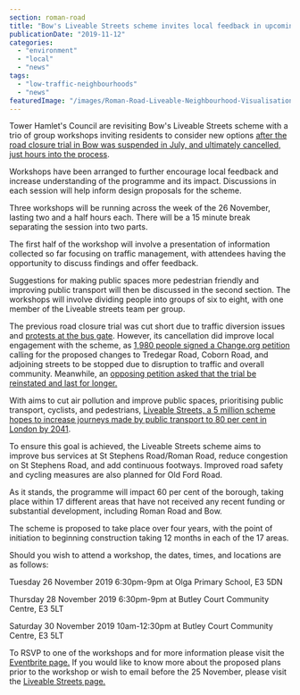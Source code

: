 ```yaml
---
section: roman-road
title: "Bow's Liveable Streets scheme invites local feedback in upcoming workshops"
publicationDate: "2019-11-12"
categories: 
  - "environment"
  - "local"
  - "news"
tags: 
  - "low-traffic-neighbourhoods"
  - "news"
featuredImage: "/images/Roman-Road-Liveable-Neighbourhood-Visualisation.jpg"
---
```


Tower Hamlet's Council are revisiting Bow's Liveable Streets scheme with a trio of group workshops inviting residents to consider new options [after the road closure trial in Bow was suspended in July, and ultimately cancelled, just hours into the process](https://romanroadlondon.com/liveable-streets-traffic-trial-cancelled/).

Workshops have been arranged to further encourage local feedback and increase understanding of the programme and its impact. Discussions in each session will help inform design proposals for the scheme.

Three workshops will be running across the week of the 26 November, lasting two and a half hours each. There will be a 15 minute break separating the session into two parts.

The first half of the workshop will involve a presentation of information collected so far focusing on traffic management, with attendees having the opportunity to discuss findings and offer feedback.

Suggestions for making public spaces more pedestrian friendly and improving public transport will then be discussed in the second section. The workshops will involve dividing people into groups of six to eight, with one member of the Liveable streets team per group.

The previous road closure trial was cut short due to traffic diversion issues and [protests at the bus gate](https://www.eastlondonadvertiser.co.uk/news/politics/bow-liveable-streets-trial-suspended-1-6163506). However, its cancellation did improve local engagement with the scheme, as [1,980 people signed a Change.org petition](https://www.change.org/p/rushanara-ali-mp-action-to-stop-the-bus-gate-in-tredegar-road-bow-and-other-changes-that-are-linked?recruiter=315698663&utm_source=share_petition&utm_medium=copylink&utm_campaign=share_petition&utm_term=Search%3ESAP%3EUK%3ENonBrand%3EBMM&use_react=false) calling for the proposed changes to Tredegar Road, Coborn Road, and adjoining streets to be stopped due to disruption to traffic and overall community. Meanwhile, an [opposing petition asked that the trial be reinstated and last for longer.](https://www.change.org/p/mayor-of-tower-hamlets-reinstate-bow-liveable-streets-road-closures)

With aims to cut air pollution and improve public spaces, prioritising public transport, cyclists, and pedestrians, [Liveable Streets, a 5 million scheme hopes to increase journeys made by public transport to 80 per cent in London by 2041](https://romanroadlondon.com/tfl-plans-3-million-transformation-bow-roman-road/).

To ensure this goal is achieved, the Liveable Streets scheme aims to improve bus services at St Stephens Road/Roman Road, reduce congestion on St Stephens Road, and add continuous footways. Improved road safety and cycling measures are also planned for Old Ford Road.

As it stands, the programme will impact 60 per cent of the borough, taking place within 17 different areas that have not received any recent funding or substantial development, including Roman Road and Bow.

The scheme is proposed to take place over four years, with the point of initiation to beginning construction taking 12 months in each of the 17 areas.

Should you wish to attend a workshop, the dates, times, and locations are as follows:

Tuesday 26 November 2019 6:30pm-9pm at Olga Primary School, E3 5DN

Thursday 28 November 2019 6:30pm-9pm at Butley Court Community Centre, E3 5LT

Saturday 30 November 2019 10am-12:30pm at Butley Court Community Centre, E3 5LT

To RSVP to one of the workshops and for more information please visit the [Eventbrite page.](https://www.eventbrite.co.uk/e/tower-hamlets-liveable-streets-co-design-workshops-bow-tickets-80452869699) If you would like to know more about the proposed plans prior to the workshop or wish to email before the 25 November, please visit the [Liveable Streets page.](https://www.pclconsult.co.uk/liveablestreetsbow/)
